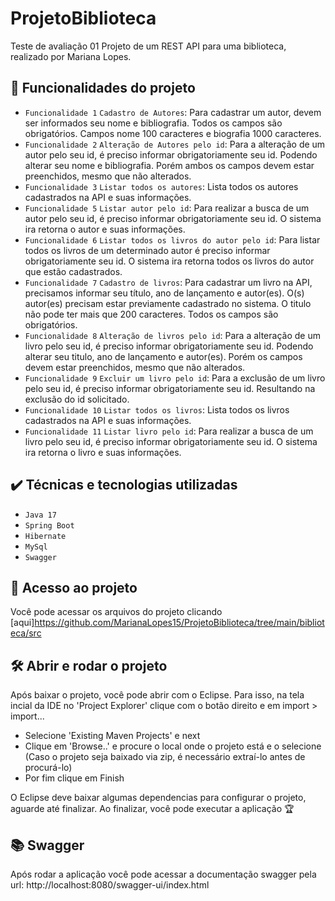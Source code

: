 # ProjetoBiblioteca
Teste de avaliação 01
Projeto de um REST API para uma biblioteca, realizado por Mariana Lopes.

## 🔨 Funcionalidades do projeto

- `Funcionalidade 1` `Cadastro de Autores`: Para cadastrar um autor, devem ser informados seu nome e bibliografia. Todos os campos são obrigatórios. Campos nome 100 caracteres e biografia 1000 caracteres. 
- `Funcionalidade 2` `Alteração de Autores pelo id`: Para a alteração de um autor pelo seu id, é preciso informar obrigatoriamente seu id. Podendo alterar seu nome e bibliografia. Porém ambos os campos devem estar preenchidos, mesmo que não alterados. 
- `Funcionalidade 3` `Listar todos os autores`: Lista todos os autores cadastrados na API e suas informações.
- `Funcionalidade 5` `Listar autor pelo id`: Para realizar a busca de um autor pelo seu id, é preciso informar obrigatoriamente seu id. O sistema ira retorna o autor e suas informações.
- `Funcionalidade 6` `Listar todos os livros do autor pelo id`: Para listar todos os livros de um determinado autor é preciso informar obrigatoriamente seu id. O sistema ira retorna todos os livros do autor que estão cadastrados.
- `Funcionalidade 7` `Cadastro de livros`: Para cadastrar um livro na API, precisamos informar seu título, ano de lançamento e autor(es). O(s) autor(es) precisam estar previamente cadastrado no sistema. O titulo não pode ter mais que 200 caracteres. Todos os campos são obrigatórios.
- `Funcionalidade 8` `Alteração de livros pelo id`: Para a alteração de um livro pelo seu id, é preciso informar obrigatoriamente seu id. Podendo alterar seu titulo, ano de lançamento e autor(es). Porém os campos devem estar preenchidos, mesmo que não alterados. 
- `Funcionalidade 9` `Excluir um livro pelo id`: Para a exclusão de um livro pelo seu id, é preciso informar obrigatoriamente seu id. Resultando na exclusão do id solicitado.
- `Funcionalidade 10` `Listar todos os livros`: Lista todos os livros cadastrados na API e suas informações.
- `Funcionalidade 11` `Listar livro pelo id`: Para realizar a busca de um livro pelo seu id, é preciso informar obrigatoriamente seu id. O sistema ira retorna o livro e suas informações.

## ✔️ Técnicas e tecnologias utilizadas

- ``Java 17``
- ``Spring Boot``
- ``Hibernate``
- ``MySql``
- ``Swagger``

## 📁 Acesso ao projeto
Você pode acessar os arquivos do projeto clicando [aqui]https://github.com/MarianaLopes15/ProjetoBiblioteca/tree/main/biblioteca/src


## 🛠️ Abrir e rodar o projeto

Após baixar o projeto, você pode abrir com o Eclipse. 
Para isso, na tela incial da IDE no 'Project Explorer' clique com o botão direito e em import > import...

- Selecione 'Existing Maven Projects' e next
- Clique em 'Browse..' e procure o local onde o projeto está e o selecione (Caso o projeto seja baixado via zip, é necessário extraí-lo antes de procurá-lo)
- Por fim clique em Finish

O Eclipse deve baixar algumas dependencias para configurar o projeto, aguarde até finalizar. Ao finalizar, você pode executar a aplicação 🏆 

## 📚 Swagger
Após rodar a aplicação você pode acessar a documentação swagger pela url: http://localhost:8080/swagger-ui/index.html
